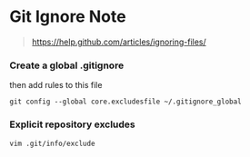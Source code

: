 Git Ignore Note
===============

> https://help.github.com/articles/ignoring-files/

### Create a global .gitignore

then add rules to this file

    git config --global core.excludesfile ~/.gitignore_global

### Explicit repository excludes

    vim .git/info/exclude

